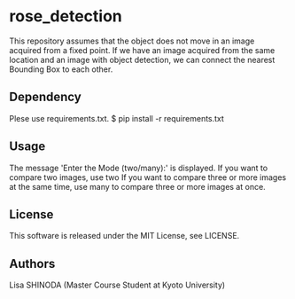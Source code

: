 # rose_detection
This repository assumes that the object does not move in an image acquired from a fixed point.
If we have an image acquired from the same location and an image with object detection, we can connect the nearest Bounding Box to each other.

## Dependency
Plese use requirements.txt.
$ pip install -r requirements.txt

## Usage
The message 'Enter the Mode (two/many):' is displayed.
If you want to compare two images, use two
If you want to compare three or more images at the same time, use many
to compare three or more images at once.

## License
This software is released under the MIT License, see LICENSE.

## Authors
Lisa SHINODA (Master Course Student at Kyoto University)



